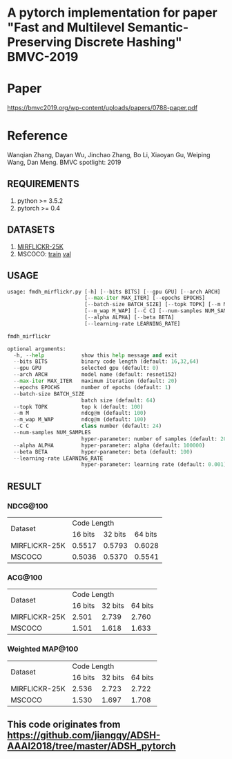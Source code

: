 # A pytorch implementation for paper "Fast and Multilevel Semantic-Preserving Discrete Hashing" BMVC-2019

# Paper
https://bmvc2019.org/wp-content/uploads/papers/0788-paper.pdf

# Reference
Wanqian Zhang, Dayan Wu, Jinchao Zhang, Bo Li, Xiaoyan Gu, Weiping Wang, Dan Meng. BMVC spotlight: 2019

## REQUIREMENTS
1. python >= 3.5.2
2. pytorch >= 0.4

## DATASETS
1. [MIRFLICKR-25K](http://press.liacs.nl/mirflickr/dlform.html)
2. MSCOCO: [train](http://images.cocodataset.org/zips/train2017.zip)
[val](http://images.cocodataset.org/zips/val2017.zip)

## USAGE
```python
usage: fmdh_mirflickr.py [-h] [--bits BITS] [--gpu GPU] [--arch ARCH]
                         [--max-iter MAX_ITER] [--epochs EPOCHS]
                         [--batch-size BATCH_SIZE] [--topk TOPK] [--m M]
                         [--m_wap M_WAP] [--C C] [--num-samples NUM_SAMPLES]
                         [--alpha ALPHA] [--beta BETA]
                         [--learning-rate LEARNING_RATE]

fmdh_mirflickr

optional arguments:
  -h, --help            show this help message and exit
  --bits BITS           binary code length (default: 16,32,64)
  --gpu GPU             selected gpu (default: 0)
  --arch ARCH           model name (default: resnet152)
  --max-iter MAX_ITER   maximum iteration (default: 20)
  --epochs EPOCHS       number of epochs (default: 1)
  --batch-size BATCH_SIZE
                        batch size (default: 64)
  --topk TOPK           top k (default: 100)
  --m M                 ndcg@m (default: 100)
  --m_wap M_WAP         ndcg@m (default: 100)
  --C C                 class number (default: 24)
  --num-samples NUM_SAMPLES
                        hyper-parameter: number of samples (default: 2000)
  --alpha ALPHA         hyper-parameter: alpha (default: 100000)
  --beta BETA           hyper-parameter: beta (default: 100)
  --learning-rate LEARNING_RATE
                        hyper-parameter: learning rate (default: 0.001)
```

## RESULT
### NDCG@100
<table>
    <tr>
        <td rowspan="2">Dataset</td>
        <td colspan="4">Code Length</td>
    </tr>
    <tr>
        <td >16 bits</td><td >32 bits</td> <td >64 bits</td>
    </tr>
    <tr>
        <td >MIRFLICKR-25K</td ><td >0.5517 </td> <td > 0.5793 </td><td > 0.6028</td>
    </tr>
    <tr>
        <td >MSCOCO</td ><td >0.5036  </td> <td >0.5370  </td><td > 0.5541</td>
    </tr>
</table>

### ACG@100
<table>
    <tr>
        <td rowspan="2">Dataset</td>
        <td colspan="4">Code Length</td>
    </tr>
    <tr>
        <td >16 bits</td><td >32 bits</td> <td >64 bits</td>
    </tr>
    <tr>
        <td >MIRFLICKR-25K</td ><td >2.501 </td> <td > 2.739 </td><td > 2.760</td>
    </tr>
    <tr>
        <td >MSCOCO</td ><td >1.501  </td> <td >1.618  </td><td > 1.633</td>
    </tr>
</table>

### Weighted MAP@100
<table>
    <tr>
        <td rowspan="2">Dataset</td>
        <td colspan="4">Code Length</td>
    </tr>
    <tr>
        <td >16 bits</td><td >32 bits</td> <td >64 bits</td>
    </tr>
    <tr>
        <td >MIRFLICKR-25K</td ><td >2.536 </td> <td > 2.723 </td><td > 2.722</td>
    </tr>
    <tr>
        <td >MSCOCO</td ><td >1.530  </td> <td >1.697 </td><td > 1.708</td>
    </tr>
</table>

## This code originates from https://github.com/jiangqy/ADSH-AAAI2018/tree/master/ADSH_pytorch
